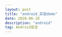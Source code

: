 ```yaml
---
layout: post
title: "android_实验demo"
date: 2020-06-10
description: "android"
tag: Android安全
---
```

